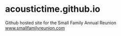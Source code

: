 acoustictime.github.io
======================
Github hosted site for the Small Family Annual Reunion
www.smallfamilyreunion.com
